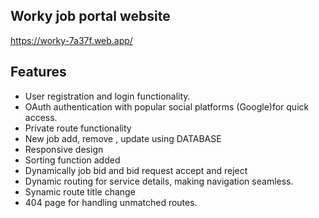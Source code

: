 
## Worky job portal website

https://worky-7a37f.web.app/

## Features

- User registration and login functionality.
- OAuth authentication with popular social platforms (Google)for quick access.
- Private route functionality
- New job add, remove , update using DATABASE
- Responsive design
- Sorting  function added
- Dynamically job bid and bid request accept and reject
- Dynamic routing for service details, making navigation seamless.
- Synamic route title change
- 404 page for handling unmatched routes.

